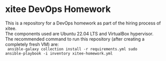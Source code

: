 # xitee DevOps Homework

This is a repository for a DevOps homework as part of the hiring process of xitee. \
The components used are Ubuntu 22.04 LTS and VirtualBox hypervisor. \
The recommended command to run this repository (after creating a completely fresh VM) are: \
<code>
ansible-galaxy collection install -r requirements.yml
sudo ansible-playbook -i inventory xitee-homework.yml
</code>